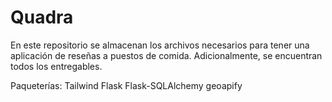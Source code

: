 # Quadra
En este repositorio se almacenan los archivos necesarios para tener una aplicación de reseñas a puestos de comida. Adicionalmente, se encuentran todos los entregables.

Paqueterías:
Tailwind
Flask
Flask-SQLAlchemy
geoapify
